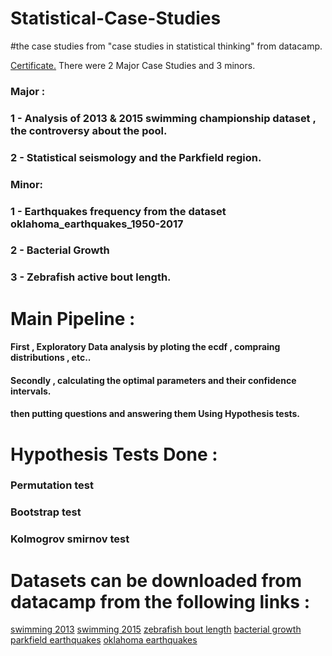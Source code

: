 # Statistical-Case-Studies
#the case studies from "case studies in statistical thinking" from datacamp.

[Certificate.](https://www.datacamp.com/statement-of-accomplishment/course/a2b6229c3177f1b90fdc3d59f61c4c5f91125fbb)
There were 2 Major Case Studies and 3 minors.
### Major : 
### 1 - Analysis of 2013 & 2015 swimming championship dataset , the controversy about the pool.
### 2 - Statistical seismology and the Parkfield region.
### 
### Minor:
###         1 - Earthquakes frequency from the dataset oklahoma_earthquakes_1950-2017
###         2 - Bacterial Growth
###         3 - Zebrafish active bout length.


# Main Pipeline : 
#### First , Exploratory Data analysis by ploting the ecdf , compraing distributions , etc..
#### Secondly , calculating the optimal parameters and their confidence intervals.
#### then putting questions and answering them Using Hypothesis tests.

# Hypothesis Tests Done : 
### Permutation test
### Bootstrap test 
### Kolmogrov smirnov test
# Datasets can be downloaded from datacamp from the following links :
[swimming 2013](https://assets.datacamp.com/production/repositories/1067/datasets/ed0ba2dca1d7d515d925c62aa0badf02ef00fad8/2013_FINA.csv)
[swimming 2015](https://assets.datacamp.com/production/repositories/1067/datasets/80dc54c31868c00a584bfa3a195525fa243d839e/2015_FINA.csv)
[zebrafish bout length](https://assets.datacamp.com/production/repositories/1067/datasets/8885c23f1c156149b736ca2ea0d9b01bbc727ecd/gandhi_et_al_bouts.csv)
[bacterial growth](https://assets.datacamp.com/production/repositories/1067/datasets/8c69b496a875ae9597a4962269baae2ceab341f0/park_bacterial_growth.csv)
[parkfield earthquakes](https://assets.datacamp.com/production/repositories/1067/datasets/dfefd6ab5cf704d0723ec08723c9e7c9978c1700/parkfield_earthquakes_1950-2017.csv)
[oklahoma earthquakes](https://assets.datacamp.com/production/repositories/1067/datasets/c12865c9df2b6e63a40a53eaeee7caffb6cf87ac/oklahoma_earthquakes_1950-2017.csv)
